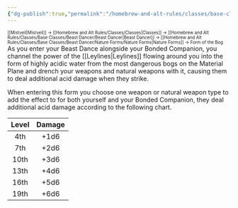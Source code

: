 ```yaml
---
{"dg-publish":true,"permalink":"/homebrew-and-alt-rules/classes/base-classes/beast-dancer/nature-forms/form-of-the-bog/"}
---
```


<sup><sup>[[Mistveil\|Mistveil]] → [[Homebrew and Alt Rules/Classes/Classes\|Classes]] → [[Homebrew and Alt Rules/Classes/Base Classes/Beast Dancer/Beast Dancer\|Beast Dancer]] → [[Homebrew and Alt Rules/Classes/Base Classes/Beast Dancer/Nature Forms/Nature Forms\|Nature Forms]] → Form of the Bog</sup></sup>
As you enter your Beast Dance alongside your Bonded Companion, you channel the power of the [[Leylines\|Leylines]] flowing around you into the form of highly acidic water from the most dangerous bogs on the Material Plane and drench your weapons and natural weapons with it, causing them to deal additional acid damage when they strike.

When entering this form you choose one weapon or natural weapon type to add the effect to for both yourself and your Bonded Companion, they deal additional acid damage according to the following chart. 

| **Level** | **Damage** |
|:----------:|:-----------:|
|    4th     |    +1d6     |
|    7th     |    +2d6     |
|    10th    |    +3d6     |
|    13th    |    +4d6     |
|    16th    |    +5d6     |
|    19th    |    +6d6     |